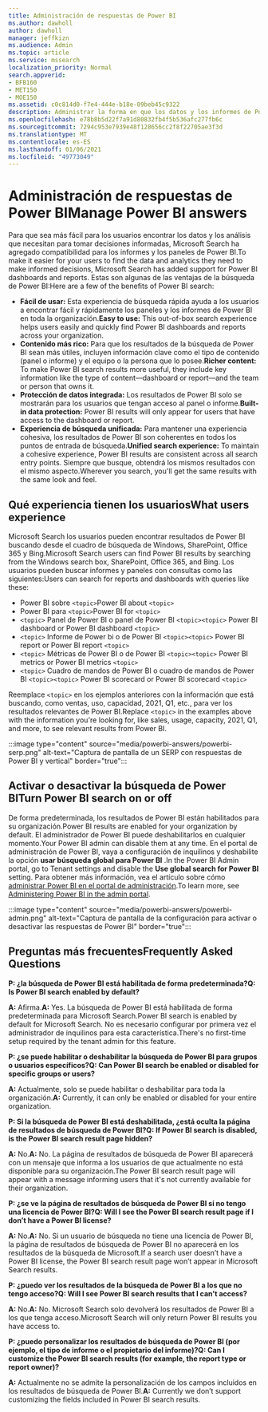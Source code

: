 ```yaml
---
title: Administración de respuestas de Power BI
ms.author: dawholl
author: dawholl
manager: jeffkizn
ms.audience: Admin
ms.topic: article
ms.service: mssearch
localization_priority: Normal
search.appverid:
- BFB160
- MET150
- MOE150
ms.assetid: c0c814d0-f7e4-444e-b18e-09beb45c9322
description: Administrar la forma en que los datos y los informes de Power BI aparecen en los resultados de búsqueda
ms.openlocfilehash: e78b8b5d22f7a91d80832fb4f5b536afc277fb6c
ms.sourcegitcommit: 7294c953e7939e48f128656cc2f8f22705ae3f3d
ms.translationtype: MT
ms.contentlocale: es-ES
ms.lasthandoff: 01/06/2021
ms.locfileid: "49773049"
---
```

# <a name="manage-power-bi-answers"></a><span data-ttu-id="63e39-103">Administración de respuestas de Power BI</span><span class="sxs-lookup"><span data-stu-id="63e39-103">Manage Power BI answers</span></span>

<span data-ttu-id="63e39-104">Para que sea más fácil para los usuarios encontrar los datos y los análisis que necesitan para tomar decisiones informadas, Microsoft Search ha agregado compatibilidad para los informes y los paneles de Power BI.</span><span class="sxs-lookup"><span data-stu-id="63e39-104">To make it easier for your users to find the data and analytics they need to make informed decisions, Microsoft Search has added support for Power BI dashboards and reports.</span></span> <span data-ttu-id="63e39-105">Estas son algunas de las ventajas de la búsqueda de Power BI:</span><span class="sxs-lookup"><span data-stu-id="63e39-105">Here are a few of the benefits of Power BI search:</span></span>

* <span data-ttu-id="63e39-106">**Fácil de usar:** Esta experiencia de búsqueda rápida ayuda a los usuarios a encontrar fácil y rápidamente los paneles y los informes de Power BI en toda la organización.</span><span class="sxs-lookup"><span data-stu-id="63e39-106">**Easy to use:** This out-of-box search experience helps users easily and quickly find Power BI dashboards and reports across your organization.</span></span>
* <span data-ttu-id="63e39-107">**Contenido más rico:** Para que los resultados de la búsqueda de Power BI sean más útiles, incluyen información clave como el tipo de contenido (panel o informe) y el equipo o la persona que lo posee.</span><span class="sxs-lookup"><span data-stu-id="63e39-107">**Richer content:** To make Power BI search results more useful, they include key information like the type of content—dashboard or report—and the team or person that owns it.</span></span>
* <span data-ttu-id="63e39-108">**Protección de datos integrada:** Los resultados de Power BI solo se mostrarán para los usuarios que tengan acceso al panel o informe.</span><span class="sxs-lookup"><span data-stu-id="63e39-108">**Built-in data protection:** Power BI results will only appear for users that have access to the dashboard or report.</span></span>
* <span data-ttu-id="63e39-109">**Experiencia de búsqueda unificada:** Para mantener una experiencia cohesiva, los resultados de Power BI son coherentes en todos los puntos de entrada de búsqueda.</span><span class="sxs-lookup"><span data-stu-id="63e39-109">**Unified search experience:** To maintain a cohesive experience, Power BI results are consistent across all search entry points.</span></span> <span data-ttu-id="63e39-110">Siempre que busque, obtendrá los mismos resultados con el mismo aspecto.</span><span class="sxs-lookup"><span data-stu-id="63e39-110">Wherever you search, you'll get the same results with the same look and feel.</span></span>

## <a name="what-users-experience"></a><span data-ttu-id="63e39-111">Qué experiencia tienen los usuarios</span><span class="sxs-lookup"><span data-stu-id="63e39-111">What users experience</span></span>

<span data-ttu-id="63e39-112">Microsoft Search los usuarios pueden encontrar resultados de Power BI buscando desde el cuadro de búsqueda de Windows, SharePoint, Office 365 y Bing.</span><span class="sxs-lookup"><span data-stu-id="63e39-112">Microsoft Search users can find Power BI results by searching from the Windows search box, SharePoint, Office 365, and Bing.</span></span> <span data-ttu-id="63e39-113">Los usuarios pueden buscar informes y paneles con consultas como las siguientes:</span><span class="sxs-lookup"><span data-stu-id="63e39-113">Users can search for reports and dashboards with queries like these:</span></span>

* <span data-ttu-id="63e39-114">Power BI sobre `<topic>`</span><span class="sxs-lookup"><span data-stu-id="63e39-114">Power BI about `<topic>`</span></span>
* <span data-ttu-id="63e39-115">Power BI para `<topic>`</span><span class="sxs-lookup"><span data-stu-id="63e39-115">Power BI for `<topic>`</span></span>
* <span data-ttu-id="63e39-116">`<topic>` Panel de Power BI o panel de Power BI `<topic>`</span><span class="sxs-lookup"><span data-stu-id="63e39-116">`<topic>` Power BI dashboard or Power BI dashboard `<topic>`</span></span>
* <span data-ttu-id="63e39-117">`<topic>` Informe de Power bi o de Power BI `<topic>`</span><span class="sxs-lookup"><span data-stu-id="63e39-117">`<topic>` Power BI report or Power BI report `<topic>`</span></span>
* <span data-ttu-id="63e39-118">`<topic>` Métricas de Power BI o de Power BI `<topic>`</span><span class="sxs-lookup"><span data-stu-id="63e39-118">`<topic>` Power BI metrics or Power BI metrics `<topic>`</span></span>
* <span data-ttu-id="63e39-119">`<topic>` Cuadro de mandos de Power BI o cuadro de mandos de Power BI `<topic>`</span><span class="sxs-lookup"><span data-stu-id="63e39-119">`<topic>` Power BI scorecard or Power BI scorecard `<topic>`</span></span>

<span data-ttu-id="63e39-120">Reemplace `<topic>` en los ejemplos anteriores con la información que está buscando, como ventas, uso, capacidad, 2021, Q1, etc., para ver los resultados relevantes de Power BI.</span><span class="sxs-lookup"><span data-stu-id="63e39-120">Replace `<topic>` in the examples above with the information you're looking for, like sales, usage, capacity, 2021, Q1, and more, to see relevant results from Power BI.</span></span>

:::image type="content" source="media/powerbi-answers/powerbi-serp.png" alt-text="Captura de pantalla de un SERP con respuestas de Power BI y vertical" border="true":::

## <a name="turn-power-bi-search-on-or-off"></a><span data-ttu-id="63e39-122">Activar o desactivar la búsqueda de Power BI</span><span class="sxs-lookup"><span data-stu-id="63e39-122">Turn Power BI search on or off</span></span>

<span data-ttu-id="63e39-123">De forma predeterminada, los resultados de Power BI están habilitados para su organización.</span><span class="sxs-lookup"><span data-stu-id="63e39-123">Power BI results are enabled for your organization by default.</span></span> <span data-ttu-id="63e39-124">El administrador de Power BI puede deshabilitarlos en cualquier momento.</span><span class="sxs-lookup"><span data-stu-id="63e39-124">Your Power BI admin can disable them at any time.</span></span> <span data-ttu-id="63e39-125">En el portal de administración de Power BI, vaya a configuración de inquilinos y deshabilite la opción **usar búsqueda global para Power BI** .</span><span class="sxs-lookup"><span data-stu-id="63e39-125">In the Power BI Admin portal, go to Tenant settings and disable the **Use global search for Power BI** setting.</span></span> <span data-ttu-id="63e39-126">Para obtener más información, vea el artículo sobre cómo [administrar Power BI en el portal de administración](https://docs.microsoft.com/power-bi/admin/service-admin-portal#use-global-search-for-power-bi-preview).</span><span class="sxs-lookup"><span data-stu-id="63e39-126">To learn more, see [Administering Power BI in the admin portal](https://docs.microsoft.com/power-bi/admin/service-admin-portal#use-global-search-for-power-bi-preview).</span></span>

:::image type="content" source="media/powerbi-answers/powerbi-admin.png" alt-text="Captura de pantalla de la configuración para activar o desactivar las respuestas de Power BI" border="true":::

## <a name="frequently-asked-questions"></a><span data-ttu-id="63e39-128">Preguntas más frecuentes</span><span class="sxs-lookup"><span data-stu-id="63e39-128">Frequently Asked Questions</span></span>

<span data-ttu-id="63e39-129">**P: ¿la búsqueda de Power BI está habilitada de forma predeterminada?**</span><span class="sxs-lookup"><span data-stu-id="63e39-129">**Q: Is Power BI search enabled by default?**</span></span>

<span data-ttu-id="63e39-130">**A:** Afirma.</span><span class="sxs-lookup"><span data-stu-id="63e39-130">**A:** Yes.</span></span> <span data-ttu-id="63e39-131">La búsqueda de Power BI está habilitada de forma predeterminada para Microsoft Search.</span><span class="sxs-lookup"><span data-stu-id="63e39-131">Power BI search is enabled by default for Microsoft Search.</span></span> <span data-ttu-id="63e39-132">No es necesario configurar por primera vez el administrador de inquilinos para esta característica.</span><span class="sxs-lookup"><span data-stu-id="63e39-132">There's no first-time setup required by the tenant admin for this feature.</span></span>

<span data-ttu-id="63e39-133">**P: ¿se puede habilitar o deshabilitar la búsqueda de Power BI para grupos o usuarios específicos?**</span><span class="sxs-lookup"><span data-stu-id="63e39-133">**Q: Can Power BI search be enabled or disabled for specific groups or users?**</span></span>

<span data-ttu-id="63e39-134">**A:** Actualmente, solo se puede habilitar o deshabilitar para toda la organización.</span><span class="sxs-lookup"><span data-stu-id="63e39-134">**A:** Currently, it can only be enabled or disabled for your entire organization.</span></span>

<span data-ttu-id="63e39-135">**P: Si la búsqueda de Power BI está deshabilitada, ¿está oculta la página de resultados de búsqueda de Power BI?**</span><span class="sxs-lookup"><span data-stu-id="63e39-135">**Q: If Power BI search is disabled, is the Power BI search result page hidden?**</span></span>

<span data-ttu-id="63e39-136">**A:** No.</span><span class="sxs-lookup"><span data-stu-id="63e39-136">**A:** No.</span></span> <span data-ttu-id="63e39-137">La página de resultados de búsqueda de Power BI aparecerá con un mensaje que informa a los usuarios de que actualmente no está disponible para su organización.</span><span class="sxs-lookup"><span data-stu-id="63e39-137">The Power BI search result page will appear with a message informing users that it's not currently available for their organization.</span></span>

<span data-ttu-id="63e39-138">**P: ¿se ve la página de resultados de búsqueda de Power BI si no tengo una licencia de Power BI?**</span><span class="sxs-lookup"><span data-stu-id="63e39-138">**Q: Will I see the Power BI search result page if I don’t have a Power BI license?**</span></span>

<span data-ttu-id="63e39-139">**A:** No.</span><span class="sxs-lookup"><span data-stu-id="63e39-139">**A:** No.</span></span> <span data-ttu-id="63e39-140">Si un usuario de búsqueda no tiene una licencia de Power BI, la página de resultados de búsqueda de Power BI no aparecerá en los resultados de la búsqueda de Microsoft.</span><span class="sxs-lookup"><span data-stu-id="63e39-140">If a search user doesn’t have a Power BI license, the Power BI search result page won’t appear in Microsoft Search results.</span></span>

<span data-ttu-id="63e39-141">**P: ¿puedo ver los resultados de la búsqueda de Power BI a los que no tengo acceso?**</span><span class="sxs-lookup"><span data-stu-id="63e39-141">**Q: Will I see Power BI search results that I can't access?**</span></span>

<span data-ttu-id="63e39-142">**A:** No.</span><span class="sxs-lookup"><span data-stu-id="63e39-142">**A:** No.</span></span> <span data-ttu-id="63e39-143">Microsoft Search solo devolverá los resultados de Power BI a los que tenga acceso.</span><span class="sxs-lookup"><span data-stu-id="63e39-143">Microsoft Search will only return Power BI results you have access to.</span></span>

<span data-ttu-id="63e39-144">**P: ¿puedo personalizar los resultados de búsqueda de Power BI (por ejemplo, el tipo de informe o el propietario del informe)?**</span><span class="sxs-lookup"><span data-stu-id="63e39-144">**Q: Can I customize the Power BI search results (for example, the report type or report owner)?**</span></span>

<span data-ttu-id="63e39-145">**A:** Actualmente no se admite la personalización de los campos incluidos en los resultados de búsqueda de Power BI.</span><span class="sxs-lookup"><span data-stu-id="63e39-145">**A:** Currently we don’t support customizing the fields included in Power BI search results.</span></span>
